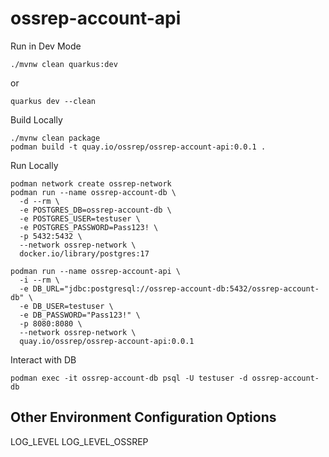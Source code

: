 # ossrep-account-api

Run in Dev Mode
```shell script
./mvnw clean quarkus:dev
```
or 
```shell script
quarkus dev --clean
```

Build Locally
```shell script
./mvnw clean package
podman build -t quay.io/ossrep/ossrep-account-api:0.0.1 .
```

Run Locally
```shell script
podman network create ossrep-network
podman run --name ossrep-account-db \
  -d --rm \
  -e POSTGRES_DB=ossrep-account-db \
  -e POSTGRES_USER=testuser \
  -e POSTGRES_PASSWORD=Pass123! \
  -p 5432:5432 \
  --network ossrep-network \
  docker.io/library/postgres:17
  
podman run --name ossrep-account-api \
  -i --rm \
  -e DB_URL="jdbc:postgresql://ossrep-account-db:5432/ossrep-account-db" \
  -e DB_USER=testuser \
  -e DB_PASSWORD="Pass123!" \
  -p 8080:8080 \
  --network ossrep-network \
  quay.io/ossrep/ossrep-account-api:0.0.1
```

Interact with DB
```shell
podman exec -it ossrep-account-db psql -U testuser -d ossrep-account-db
```

## Other Environment Configuration Options

LOG_LEVEL
LOG_LEVEL_OSSREP